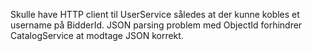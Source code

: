 Skulle have HTTP client til UserService således at der kunne kobles et username på BidderId.
JSON parsing problem med ObjectId forhindrer CatalogService at modtage JSON korrekt.

